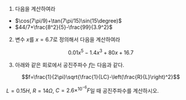 1. 다음을 계산하여라
   
  * $\cos(7\pi/9)+\tan(7\pi/15)\sin(15\degree)$
  * $44/7+\frac{8^2}{5}-\frac{99}{3.9^2}$

2. 변수 $x$를 $x=6.7$로 정의해서 다음을 계산하여라
   
$$0.01x^5-1.4x^3+80x+16.7$$

3. 아래와 같은 회로에서 공진주파수 $f$는 다음과 같다.

$$f=\frac{1}{2\pi}\sqrt{\frac{1}{LC}-\left(\frac{R}{L}\right)^2}$$

$L=0.15H$, $R=14\Omega$, $C=2.6\times^10^{-6}F$일 때 공진주파수를 계산하시오.


